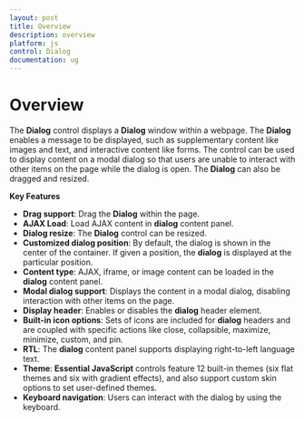 ```yaml
---
layout: post
title: Overview
description: overview
platform: js
control: Dialog
documentation: ug
---
```


# Overview

The **Dialog** control displays a **Dialog** window within a webpage. The **Dialog** enables a message to be displayed, such as supplementary content like images and text, and interactive content like forms. The control can be used to display content on a modal dialog so that users are unable to interact with other items on the page while the dialog is open. The **Dialog** can also be dragged and resized.

**Key Features**

* **Drag support**: Drag the **Dialog** within the page.
* **AJAX Load**: Load AJAX content in **dialog** content panel.
* **Dialog resize**: The **Dialog** control can be resized.
* **Customized dialog position**: By default, the dialog is shown in the center of the container. If given a position, the **dialog** is displayed at the particular position.
* **Content type**: AJAX, iframe, or image content can be loaded in the **dialog** content panel. 
* **Modal dialog support**: Displays the content in a modal dialog, disabling interaction with other items on the page.
* **Display header**: Enables or disables the **dialog** header element.
* **Built-in icon options**: Sets of icons are included for **dialog** headers and are coupled with specific actions like close, collapsible, maximize, minimize, custom, and pin.
* **RTL**: The **dialog** content panel supports displaying right-to-left language text. 
* **Theme**: **Essential JavaScript** controls feature 12 built-in themes (six flat themes and six with gradient effects), and also support custom skin options to set user-defined themes.
* **Keyboard navigation**: Users can interact with the dialog by using the keyboard.
